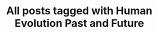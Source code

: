 ---
layout: tag
title: "All posts tagged with Human Evolution Past and Future"
permalink: /weblog/tags/human-evolution-past-and-future/
taxonomy: Human Evolution Past and Future
---